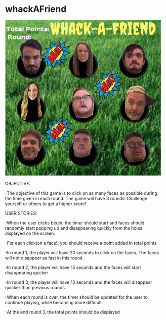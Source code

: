 # whackAFriend

![](./assets/images/whack-a-friend.png)



OBJECTIVE:

-The objective of this game is to click on as many faces as possible during the time given in each round. The game will have 3 rounds! Challenge yourself or others to get a higher score! 

USER STORIES: 

-When the user clicks begin, the timer should start and faces should randomly start popping up and disappearing quickly from the holes displayed on the screen. 

-For each click(on a face), you should receive a point added in total points

-In round 1, the player will have 20 seconds to click on the faces. The faces will not disappear as fast in this round.

-In round 2, the player will have 15 seconds and the faces will start disappearing quicker

-In round 3, the player will have 10 seconds and the faces will disappear quicker than previous rounds.

-When each round is over, the timer should be updated for the user to continue playing, while becoming more difficult

-At the end round 3, the total points should be displayed



